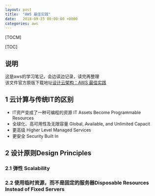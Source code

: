 ```yaml
---
layout: post
title:  "AWS 最佳实践"
date:   2018-09-23 00:00:00 +0000
categories: aws
---
```


[TOCM]

[TOC]

## 说明
这是aws的学习笔记，会边读边记录，读完再整理  
该文件官方原版下载地址[设计云架构：AWS 最佳实践](https://d1.awsstatic.com/whitepapers/AWS_Cloud_Best_Practices.pdf)

## 1 云计算与传统IT的区别  
- IT资产变成了一种可编程的资源 IT Assets Become Programmable Resources
- 全球化、高可用性及无限容量 Global, Available, and Unlimited Capacit
- 更高级 Higher Level Managed Services
- 更安全 Security Built In
  
## 2 设计原则Design Principles 
### 2.1 弹性 Scalability
### 2.2 使用临时资源，而不是固定的服务器Disposable Resources Instead of Fixed Servers





